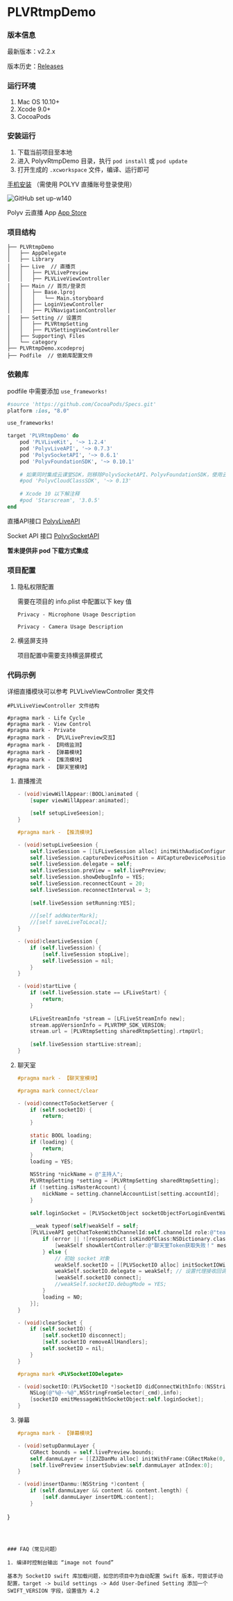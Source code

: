 # PLVRtmpDemo

### 版本信息

最新版本：v2.2.x

版本历史：[Releases](https://github.com/easefun/PLVLiveDemo/releases)

   

### 运行环境

1. Mac OS 10.10+
2. Xcode 9.0+
3. CocoaPods



### 安装运行

1. 下载当前项目至本地
2. 进入 PolyvRtmpDemo 目录，执行 `pod install` 或 `pod update`
3. 打开生成的 `.xcworkspace` 文件，编译、运行即可



[手机安装](https://www.pgyer.com/Tmmv) （需使用 POLYV 直播账号登录使用）

![GitHub set up-w140](https://static.pgyer.com/app/qrcode/Tmmv)

Polyv 云直播 App [App Store](https://apps.apple.com/cn/app/polyv-%E4%BA%91%E7%9B%B4%E6%92%AD/id1178906547)



### 项目结构

```
├── PLVRtmpDemo
│   ├── AppDelegate
│   ├── Library
│   ├── Live  // 直播页
│   │   ├── PLVLivePreview
│   │   ├── PLVLiveViewController
│   ├── Main // 首页/登录页
│   │   ├── Base.lproj
│   │   │   └── Main.storyboard
│   │   ├── LoginViewController
│   │   ├── PLVNavigationController
│   ├── Setting // 设置页
│   │   ├── PLVRtmpSetting
│   │   ├── PLVSettingViewController
│   ├── Supporting\ Files
│   └── category
├── PLVRtmpDemo.xcodeproj
├── Podfile  // 依赖库配置文件
```



### 依赖库

podfile 中需要添加 `use_frameworks!`

```ruby
#source 'https://github.com/CocoaPods/Specs.git'
platform :ios, "8.0"

use_frameworks!

target 'PLVRtmpDemo' do
    pod 'PLVLiveKit', '~> 1.2.4'
    pod 'PolyvLiveAPI', '~> 0.7.3'
    pod 'PolyvSocketAPI', '~> 0.6.1'
    pod 'PolyvFoundationSDK', '~> 0.10.1'
    
    # 如果同时集成云课堂SDK，则移除PolyvSocketAPI、PolyvFoundationSDK，使用云课堂SDK即可（最低0.13版本）
    #pod 'PolyvCloudClassSDK', '~> 0.13'
    
    # Xcode 10 以下解注释
    #pod 'Starscream', '3.0.5'
end
```

直播API接口 [PolyvLiveAPI](https://github.com/polyv/PolyvLiveAPI)

Socket API 接口 [PolyvSocketAPI](https://github.com/polyv/PolyvSocketAPI)

**暂未提供非 pod 下载方式集成**



### 项目配置

1. 隐私权限配置

   需要在项目的 info.plist 中配置以下 key 值

   `Privacy - Microphone Usage Description`

   `Privacy - Camera Usage Description`

2. 横竖屏支持

   项目配置中需要支持横竖屏模式



### 代码示例

详细直播模块可以参考 PLVLiveViewController 类文件

```
#PLVLiveViewController 文件结构

#pragma mark - Life Cycle
#pragma mark - View Control
#pragma mark - Private
#pragma mark - 【PLVLivePreview交互】
#pragma mark - 【网络监测】
#pragma mark - 【弹幕模块】
#pragma mark - 【推流模块】
#pragma mark - 【聊天室模块】
```



1. 直播推流

   ```objective-c
   - (void)viewWillAppear:(BOOL)animated {
       [super viewWillAppear:animated];
   
       [self setupLiveSeesion];
   }
   
   #pragma mark - 【推流模块】
   
   - (void)setupLiveSeesion {
       self.liveSession = [[LFLiveSession alloc] initWithAudioConfiguration:[PLVRtmpSetting sharedRtmpSetting].audioConfig videoConfiguration:[PLVRtmpSetting sharedRtmpSetting].videoConfig captureType:LFLiveCaptureDefaultMask];
       self.liveSession.captureDevicePosition = AVCaptureDevicePositionBack;   // 开启后置摄像头(默认前置)
       self.liveSession.delegate = self;
       self.liveSession.preView = self.livePreview;
       self.liveSession.showDebugInfo = YES;
       self.liveSession.reconnectCount = 20;
       self.liveSession.reconnectInterval = 3;
       
       [self.liveSession setRunning:YES];
       
       //[self addWaterMark];
       //[self saveLiveToLocal];
   }
   
   - (void)clearLiveSession {
       if (self.liveSession) {
           [self.liveSession stopLive];
           self.liveSession = nil;
       }
   }
   
   - (void)startLive {
       if (self.liveSession.state == LFLiveStart) {
           return;
       }
       
       LFLiveStreamInfo *stream = [LFLiveStreamInfo new];
       stream.appVersionInfo = PLVRTMP_SDK_VERSION;
       stream.url = [PLVRtmpSetting sharedRtmpSetting].rtmpUrl;
       
       [self.liveSession startLive:stream];
   }
   ```

2. 聊天室

   ```objective-c
   #pragma mark - 【聊天室模块】
   
   #pragma mark connect/clear
   
   - (void)connectToSocketServer {
       if (self.socketIO) {
           return;
       }
       
       static BOOL loading;
       if (loading) {
           return;
       }
       loading = YES;
       
       NSString *nickName = @"主持人";
       PLVRtmpSetting *setting = [PLVRtmpSetting sharedRtmpSetting];
       if (!setting.isMasterAccount) {
           nickName = setting.channelAccountList[setting.accountId];
       }
       
       self.loginSocket = [PLVSocketObject socketObjectForLoginEventWithRoomId:self.channelId nickName:nickName avatar:nil userType:PLVSocketObjectUserTypeTeacher];
       
       __weak typeof(self)weakSelf = self;
       [PLVLiveAPI getChatTokenWithChannelId:self.channelId role:@"teacher" userId:self.loginSocket.userId appld:setting.appId appSecret:setting.appSecret completion:^(NSDictionary *responseDict, NSError *error) {
           if (error || ![responseDict isKindOfClass:NSDictionary.class]) {
               [weakSelf showAlertController:@"聊天室Token获取失败！" message:error.localizedDescription];
           } else {
               // 初始 socket 对象
               weakSelf.socketIO = [[PLVSocketIO alloc] initSocketIOWithConnectToken:responseDict[@"token"] enableLog:NO];
               weakSelf.socketIO.delegate = weakSelf; // 设置代理接收回调消息
               [weakSelf.socketIO connect];
               //weakSelf.socketIO.debugMode = YES;
           }
           loading = NO;
       }];
   }
   
   - (void)clearSocket {
       if (self.socketIO) {
           [self.socketIO disconnect];
           [self.socketIO removeAllHandlers];
           self.socketIO = nil;
       }
   }
   
   #pragma mark <PLVSocketIODelegate>
   
   - (void)socketIO:(PLVSocketIO *)socketIO didConnectWithInfo:(NSString *)info {
       NSLog(@"%@--%@",NSStringFromSelector(_cmd),info);
       [socketIO emitMessageWithSocketObject:self.loginSocket];       // 登录聊天室
   }
   ```

3. 弹幕

   ```objective-c
   #pragma mark - 【弹幕模块】
   
   - (void)setupDanmuLayer {
       CGRect bounds = self.livePreview.bounds;
       self.danmuLayer = [[ZJZDanMu alloc] initWithFrame:CGRectMake(0, 20, bounds.size.width, bounds.size.height-20)];
       [self.livePreview insertSubview:self.danmuLayer atIndex:0];
   }
   
   - (void)insertDanmu:(NSString *)content {
       if (self.danmuLayer && content && content.length) {
           [self.danmuLayer insertDML:content];
       }
}
   ```
   
   

### FAQ（常见问题）

1. 编译时控制台输出 “image not found”

   基本为 SocketIO swift 库加载问题，如您的项目中为自动配置 Swift 版本，可尝试手动配置，target -> build settings -> Add User-Defined Setting 添加一个 SWIFT_VERSION 字段，设置值为 4.2